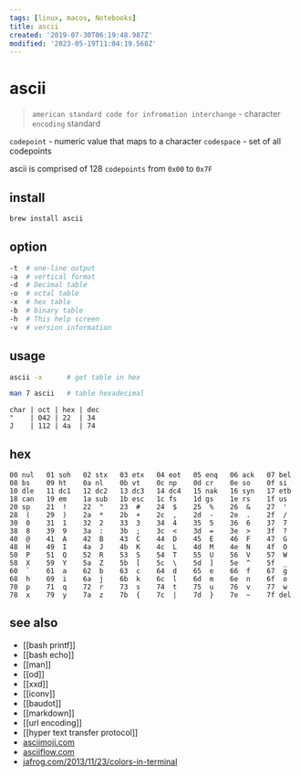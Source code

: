 ```yaml
---
tags: [linux, macos, Notebooks]
title: ascii
created: '2019-07-30T06:19:48.987Z'
modified: '2023-05-19T11:04:19.568Z'
---
```


# ascii

> `american standard code for infromation interchange` - character `encoding` standard

`codepoint` - numeric value that maps to a character
`codespace` - set of all codepoints

ascii is comprised of 128 `codepoints` from `0x00` to `0x7F`

## install

```sh
brew install ascii
```

## option

```sh
-t  # one-line output  
-a  # vertical format
-d  # Decimal table  
-o  # octal table  
-x  # hex table  
-b  # binary table
-h  # This help screen 
-v  # version information
```

## usage

```sh
ascii -x      # get table in hex

man 7 ascii   # table hexadecimal
```

```
char | oct | hex | dec
"    | 042 | 22  | 34
J    | 112 | 4a  | 74
```

## hex

```
00 nul   01 soh   02 stx   03 etx   04 eot   05 enq   06 ack   07 bel
08 bs    09 ht    0a nl    0b vt    0c np    0d cr    0e so    0f si
10 dle   11 dc1   12 dc2   13 dc3   14 dc4   15 nak   16 syn   17 etb
18 can   19 em    1a sub   1b esc   1c fs    1d gs    1e rs    1f us
20 sp    21  !    22  "    23  #    24  $    25  %    26  &    27  '
28  (    29  )    2a  *    2b  +    2c  ,    2d  -    2e  .    2f  /
30  0    31  1    32  2    33  3    34  4    35  5    36  6    37  7
38  8    39  9    3a  :    3b  ;    3c  <    3d  =    3e  >    3f  ?
40  @    41  A    42  B    43  C    44  D    45  E    46  F    47  G
48  H    49  I    4a  J    4b  K    4c  L    4d  M    4e  N    4f  O
50  P    51  Q    52  R    53  S    54  T    55  U    56  V    57  W
58  X    59  Y    5a  Z    5b  [    5c  \    5d  ]    5e  ^    5f  _
60  `    61  a    62  b    63  c    64  d    65  e    66  f    67  g
68  h    69  i    6a  j    6b  k    6c  l    6d  m    6e  n    6f  o
70  p    71  q    72  r    73  s    74  t    75  u    76  v    77  w
78  x    79  y    7a  z    7b  {    7c  |    7d  }    7e  ~    7f del
```

## see also

- [[bash printf]]
- [[bash echo]]
- [[man]]
- [[od]]
- [[xxd]]
- [[iconv]]
- [[baudot]]
- [[markdown]]
- [[url encoding]]
- [[hyper text transfer protocol]]
- [asciimoji.com](http://asciimoji.com/)
- [asciiflow.com](https://asciiflow.com/#/)
- [jafrog.com/2013/11/23/colors-in-terminal](http://jafrog.com/2013/11/23/colors-in-terminal.html)
